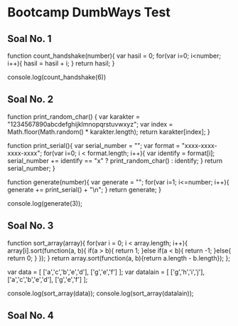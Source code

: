 # Bootcamp DumbWays Test
## Soal No. 1

function count_handshake(number){
  var hasil = 0;
  for(var i=0; i<number; i++){
    hasil = hasil + i;
  }
  return hasil;
}

console.log(count_handshake(6))

## Soal No. 2

function print_random_char() {
	var karakter = "1234567890abcdefghijklmnopqrstuvwxyz";
  var index = Math.floor(Math.random() * karakter.length);
	return karakter[index];
}
 
function print_serial(){
	var serial_number = "";
  var format = "xxxx-xxxx-xxxx-xxxx";
		for(var i=0; i < format.length; i++){
			var identify = format[i];
			serial_number += identify == "x" ? print_random_char() : identify;
		}
	return serial_number;
}

function generate(number){
  var generate = "";
  for(var i=1; i<=number; i++){
    generate += print_serial() + "\n";
  }
  return generate;
}

console.log(generate(3));

## Soal No. 3

function sort_array(array){
  for(var i = 0; i < array.length; i++){
    array[i].sort(function(a, b){
      if(a > b){ 
        return 1;
      }else if(a < b){ 
        return -1; 
      }else{ 
        return 0; 
      }
    });
  }
  return array.sort(function(a, b){return a.length - b.length});
};

var data = [
  ['a','c','b','e','d'],
  ['g','e','f']
];
var datalain = [
  ['g','h','i','j'],
  ['a','c','b','e','d'],
  ['g','e','f']
];

console.log(sort_array(data));
console.log(sort_array(datalain));

## Soal No. 4
